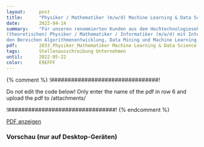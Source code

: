 ```yaml
---
layout:     post
title:      "Physiker / Mathematiker (m/w/d) Machine Learning & Data Science"
date:       2022-04-14
summary:    "Für unseren renommierten Kunden aus dem Hochtechnologiesektor suchen wir regelmäßig einen engagierten
(theoretischen) Physiker / Mathematiker / Informatiker (m/w/d) mit Interesse an herausfordernden Aufgaben in
den Bereichen Algorithmenentwicklung, Data Mining und Machine Learning in einem innovativen Umfeld. Hierbei"
pdf:        2033_Physiker_Mathematiker Machine Learning & Data Science.pdf
tags:       Stellenausschreibung Unternehmen
until:		2022-05-22
color:      E9EFFF
---
```


{% comment %}
!################################!

Do not edit the code below! Only enter the name of the pdf in row 6 and upload the pdf to /attachments/

!################################!
{% endcomment %}

<a class="btn btn-primary" href="{{ site.url }}/attachments/{{page.pdf}}">PDF anzeigen</a>

<h3>Vorschau (nur auf Desktop-Geräten)</h3>
<div class="d-none d-sm-block">
    <object data="{{ site.url }}/attachments/{{page.pdf}}" width="100%" height="1010" type='application/pdf'>
    </object>
</div>
